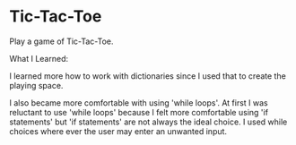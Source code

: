 # Tic-Tac-Toe
Play a game of Tic-Tac-Toe.

What I Learned:
 
I learned more how to work with dictionaries since I used that to create the playing space.

I also became more comfortable with using 'while loops'. At first I was reluctant to use 'while loops' because I felt more comfortable using 'if statements' but 'if statements' are not always the ideal choice. I used while choices where ever the user may enter an unwanted input.
